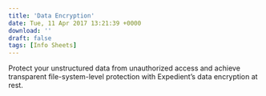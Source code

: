 ```yaml
---
title: 'Data Encryption'
date: Tue, 11 Apr 2017 13:21:39 +0000
download: ''
draft: false
tags: [Info Sheets]
---
```


Protect your unstructured data from unauthorized access and achieve transparent file-system-level protection with Expedient’s data encryption at rest.